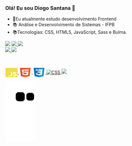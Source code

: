 ### Olá! Eu sou Diogo Santana 👋
<ul>
<li>🌱Eu atualmente estudo desenvolvimento Frontend
<li>📚 Análise e Desenvolvimento de Sistemas - IFPB   
<li>📚Tecnologias: CSS, HTML5, JavaScript, Sass e Bulma.
</ul>
<div>
   <a href="https://mail.google.com/mail/u/0/" target="_blank"><img src=https://img.shields.io/badge/Gmail-D14836?style=for-the-badge&logo=gmail&logoColor=white></a>  
   <a href="https://www.instagram.com/diogosantanaf2/" target="_blank"><img src=https://img.shields.io/badge/Instagram-E4405F?style=for-the-badge&logo=instagram&logoColor=white>
  </a> 
  <a href="https://www.linkedin.com/in/diogo-santana-freitas-78852321b" target="_blank"><img src=https://img.shields.io/badge/LinkedIn-0077B5?style=for-the-badge&logo=linkedin&logoColor=white>
  </a> 
</div> 
<div>
  <a href="https://github.com/rafaballerini">
  <img height="140em" src="https://github-readme-stats.vercel.app/api?username=dxxiogo&show_icons=true&theme=dracula&include_all_commits=true&count_private=true"/>
  <img height="140em" src="https://github-readme-stats.vercel.app/api/top-langs/?username=dxxiogo&layout=compact&langs_count=7&theme=dracula"/>
</div>
  
  ##
  
  <div style="display: inline_block"><br>
  <img align="center" alt="Js" height="30" width="40" src="https://raw.githubusercontent.com/devicons/devicon/master/icons/javascript/javascript-plain.svg">
  <img align="center" alt="HTML" height="30" width="40" src="https://raw.githubusercontent.com/devicons/devicon/master/icons/html5/html5-original.svg">
  <img align="center" alt="CSS" height="30" width="40" src="https://raw.githubusercontent.com/devicons/devicon/master/icons/css3/css3-original.svg">
  <img align="center" alt="CSS" height="70" width="70" src="https://cdn.jsdelivr.net/gh/devicons/devicon/icons/nodejs/nodejs-plain-wordmark.svg" />
  <img src="https://cdn.jsdelivr.net/gh/devicons/devicon/icons/sass/sass-original.svg" />
</div>
  
  ![Snake animation](https://github.com/dxxiogo/dxxiogo/blob/output/github-contribution-grid-snake.svg)
